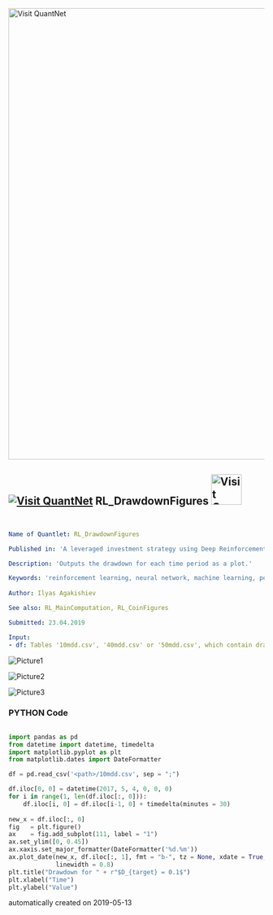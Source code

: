 [<img src="https://github.com/QuantLet/Styleguide-and-FAQ/blob/master/pictures/banner.png" width="888" alt="Visit QuantNet">](http://quantlet.de/)

## [<img src="https://github.com/QuantLet/Styleguide-and-FAQ/blob/master/pictures/qloqo.png" alt="Visit QuantNet">](http://quantlet.de/) **RL_DrawdownFigures** [<img src="https://github.com/QuantLet/Styleguide-and-FAQ/blob/master/pictures/QN2.png" width="60" alt="Visit QuantNet 2.0">](http://quantlet.de/)

```yaml


Name of Quantlet: RL_DrawdownFigures

Published in: 'A leveraged investment strategy using Deep Reinforcement Learning'

Description: 'Outputs the drawdown for each time period as a plot.'

Keywords: 'reinforcement learning, neural network, machine learning, portfolio management, cryptocurrency'
 
Author: Ilyas Agakishiev

See also: RL_MainComputation, RL_CoinFigures

Submitted: 23.04.2019

Input: 
- df: Tables '10mdd.csv', '40mdd.csv' or '50mdd.csv', which contain drawdowns from Experiment 1 with a target drawdown of 10%, 40% and 50%, respectively.
```

![Picture1](RL_DrawdownFigures_1.png)

![Picture2](RL_DrawdownFigures_2.png)

![Picture3](RL_DrawdownFigures_3.png)

### PYTHON Code
```python

import pandas as pd
from datetime import datetime, timedelta
import matplotlib.pyplot as plt
from matplotlib.dates import DateFormatter

df = pd.read_csv('<path>/10mdd.csv', sep = ";")

df.iloc[0, 0] = datetime(2017, 5, 4, 0, 0, 0)
for i in range(1, len(df.iloc[:, 0])):
    df.iloc[i, 0] = df.iloc[i-1, 0] + timedelta(minutes = 30)
    
new_x = df.iloc[:, 0]
fig   = plt.figure()
ax    = fig.add_subplot(111, label = "1")
ax.set_ylim([0, 0.45])
ax.xaxis.set_major_formatter(DateFormatter('%d.%m'))
ax.plot_date(new_x, df.iloc[:, 1], fmt = "b-", tz = None, xdate = True, 
             linewidth = 0.8)
plt.title("Drawdown for " + r"$D_{target} = 0.1$")
plt.xlabel("Time")
plt.ylabel("Value")
```

automatically created on 2019-05-13